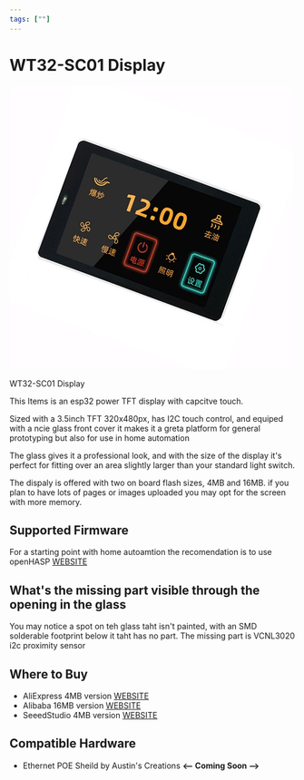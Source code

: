 ```yaml
---
tags: [""]
---
```


# WT32-SC01 Display

<!-- Board Image -->
![I2C Display](/images/addons/wt32-sc01.jpg)

<!-- Board Description -->
WT32-SC01 Display

This Items is an esp32 power TFT display with capcitve touch.

Sized with a 3.5inch TFT 320x480px, has I2C touch control, and equiped with a ncie glass front cover it makes it a greta platform for general prototyping but also for use in home automation

The glass gives it a professional look, and with the size of the display it's perfect for fitting over an area slightly larger than your standard light switch.

The dispaly is offered with two on board flash sizes, 4MB and 16MB. if you plan to have lots of pages or images uploaded you may opt for the screen with more memory.


## Supported Firmware
For a starting point with home autoamtion the recomendation is to use openHASP [WEBSITE](https://openhasp.haswitchplate.com/)

<!-- ## Supported Libraries
- ESP SENSOR Library  [Link](/docs/libraries/esp-sensor-library.md) -->

## What's the missing part visible through the opening in the glass
You may notice a spot on teh glass taht isn't painted, with an SMD solderable footprint below it taht has no part. The missing part is VCNL3020 i2c proximity sensor

## Where to Buy
- AliExpress 4MB version [WEBSITE](https://www.aliexpress.com/item/1005003243680932.html)
- Alibaba 16MB version [WEBSITE](https://www.alibaba.com/pla/esp32-display-modules-WT32-SC0116MB-35inch-lcd_62534911683.html)
- SeeedStudio 4MB version [WEBSITE](https://www.seeedstudio.com/ESP32-Development-board-WT32-SC01-p-4735.html)

<!-- ## FAQs
:::
TODO - to supply some FAQ's
::: -->

## Compatible Hardware
- Ethernet POE Sheild by Austin's Creations **<-- Coming Soon -->**
